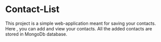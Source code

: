 # Contact-List
This project is a simple web-application meant for saving your contacts. 
Here , you can add and view your contacts. All the added contacts are stored in MongoDb database.

